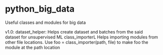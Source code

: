 # python_big_data
Useful classes and modules for big data

v1.0:
  dataset_helper:
    Helps create dataset and batches from the said dataset for unsupervised ML
  class_importerL
    Helps importing modules from other file locations. Use foo = class_importer(path, file) to make foo the module at the path location
